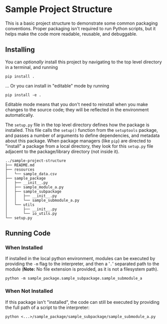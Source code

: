 # Sample Project Structure

This is a basic project structure to demonstrate some common packaging conventions. Proper packaging isn't required to run Python scripts, but it helps make the code more readable, reusable, and debuggable.

## Installing
You can *optionally* install this project by navigating to the top level directory in a terminal, and running
```
pip install .
```

... Or you can install in "editable" mode by running
```
pip install -e .
```
Editable mode means that you don't need to reinstall when you make changes to the source code; they will be reflected in the environment automatically.

The `setup.py` file in the top level directory defines how the package is installed. This file calls the `setup()` function from the `setuptools` package, and passes a number of arguments to define dependencies, and metadata about this package. When package managers (like `pip`) are directed to "install" a package from a local directory, they look for this `setup.py` file adjacent to the package/library directory (not inside it).
```
../sample-project-structure
├── README.md
├── resources
│   └── sample_data.csv
├── sample_package
│   ├── __init__.py
│   ├── sample_module_a.py
│   ├── sample_subpackage
│   │   ├── __init__.py
│   │   └── sample_submodule_a.py
│   └── utils
│       ├── __init__.py
│       └── io_utils.py
└── setup.py
```


## Running Code

### When Installed
If installed in the local python environment, modules can be executed by providing the `-m` flag to the interpreter, and then a '`.`' separated  path to the module (**Note:** No file extension is provided, as it is not a filesystem path).
```
python -m sample_package.sample_subpackage.sample_submodule_a
```

### When Not Installed
If this package isn't "installed", the code can still be executed by providing the full path of a script to the interpreter: 
```
python <...>/sample_package/sample_subpackage/sample_submodule_a.py
```